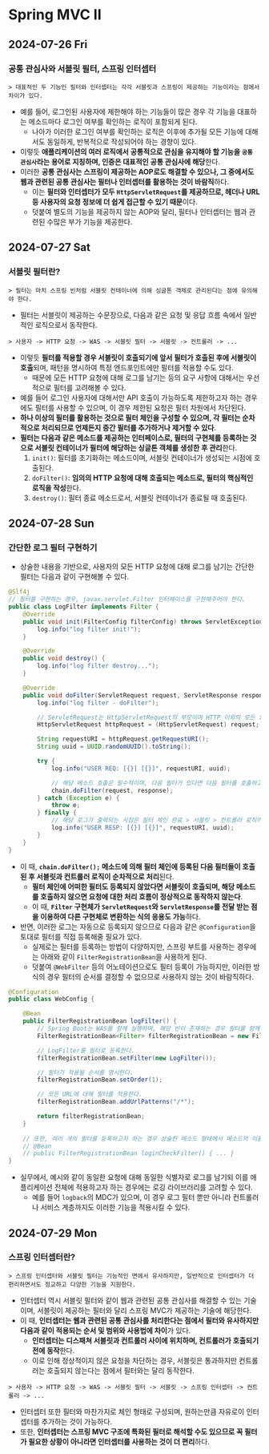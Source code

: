 # Spring MVC II
## 2024-07-26 Fri
### 공통 관심사와 서블릿 필터, 스프링 인터셉터
```
> 대표적인 두 기능인 필터와 인터셉터는 각각 서블릿과 스프링이 제공하는 기능이라는 점에서 차이가 있다.
```
* 예를 들어, 로그인된 사용자에 제한해야 하는 기능들이 많은 경우 각 기능을 대표하는 메소드마다 로그인 여부를 확인하는 로직이 포함되게 된다.
  * 나아가 이러한 로그인 여부를 확인하는 로직은 이후에 추가될 모든 기능에 대해서도 동일하게, 반복적으로 작성되어야 하는 경향이 있다.
* 이렇듯 **애플리케이션의 여러 로직에서 공통적으로 관심을 유지해야 할 기능을 `공통 관심사`라는 용어로 지칭하며, 인증은 대표적인 공통 관심사에 해당**한다.
* 이러한 **공통 관심사는 스프링이 제공하는 AOP로도 해결할 수 있으나, 그 중에서도 웹과 관련된 공통 관심사는 필터나 인터셉터를 활용하는 것이 바람직**하다.
  * 이는 **필터와 인터셉터가 모두 `HttpServletRequest`를 제공하므로, 헤더나 URL 등 사용자의 요청 정보에 더 쉽게 접근할 수 있기 때문**이다.
  * 덧붙여 별도의 기능을 제공하지 않는 AOP와 달리, 필터나 인터셉터는 웹과 관련된 수많은 부가 기능을 제공한다.

## 2024-07-27 Sat
### 서블릿 필터란?
```
> 필터는 마치 스프링 빈처럼 서블릿 컨테이너에 의해 싱글톤 객체로 관리된다는 점에 유의해야 한다.
```
* 필터는 서블릿이 제공하는 수문장으로, 다음과 같은 요청 및 응답 흐름 속에서 일반적인 로직으로서 동작한다.
```
> 사용자 -> HTTP 요청 -> WAS -> 서블릿 필터 -> 서블릿 -> 컨트롤러 -> ... 
```
* 이렇듯 **필터를 적용할 경우 서블릿이 호출되기에 앞서 필터가 호출된 후에 서블릿이 호출**되며, 패턴을 명시하여 특정 엔드포인트에만 필터를 적용할 수도 있다.
  * 때문에 모든 HTTP 요청에 대해 로그를 남기는 등의 요구 사항에 대해서는 우선적으로 필터를 고려해볼 수 있다.
* 예를 들어 로그인 사용자에 대해서만 API 호출이 가능하도록 제한하고자 하는 경우에도 필터를 사용할 수 있으며, 이 경우 제한된 요청은 필터 차원에서 차단된다.
* **하나 이상의 필터를 활용하는 것으로 필터 체인을 구성할 수 있으며, 각 필터는 순차적으로 처리되므로 언제든지 중간 필터를 추가하거나 제거할 수 있다**.
* **필터는 다음과 같은 메소드를 제공하는 인터페이스로, 필터의 구현체를 등록하는 것으로 서블릿 컨테이너가 필터에 해당하는 싱글톤 객체를 생성한 후 관리**한다.
  1. `init()`: 필터를 초기화하는 메소드이며, 서블릿 컨테이너가 생성되는 시점에 호출된다.
  2. `doFilter()`: **임의의 HTTP 요청에 대해 호출되는 메소드로, 필터의 핵심적인 로직을 작성**한다.
  3. `destroy()`: 필터 종료 메소드로서, 서블릿 컨테이너가 종료될 때 호출된다.

## 2024-07-28 Sun
### 간단한 로그 필터 구현하기
* 상술한 내용을 기반으로, 사용자의 모든 HTTP 요청에 대해 로그를 남기는 간단한 필터는 다음과 같이 구현해볼 수 있다.
```java
@Slf4j
// 필터를 구현하는 경우, javax.servlet.Filter 인터페이스를 구현해주어야 한다.
public class LogFilter implements Filter {
    @Override
    public void init(FilterConfig filterConfig) throws ServletException {
        log.info("log filter init!");
    }

    @Override
    public void destroy() {
        log.info("log filter destroy...");
    }

    @Override
    public void doFilter(ServletRequest request, ServletResponse response, FilterChain chain) throws IOException, ServletException {
        log.info("log filter - doFilter");

        // ServletRequest는 HttpServletRequest의 부모이며 HTTP 이외의 모든 요청에 대비하였으며, 별 기능이 없으므로 다운캐스팅한다.
        HttpServletRequest httpRequest = (HttpServletRequest) request;

        String requestURI = httpRequest.getRequestURI();
        String uuid = UUID.randomUUID().toString();

        try {
            log.info("USER REQ: [{}] [{}]", requestURI, uuid);

            // 해당 메소드 호출은 필수적이며, 다음 필터가 있다면 다음 필터를 호출하고 / 없다면 서블릿을 호출한다.
            chain.doFilter(request, response);
        } catch (Exception e) {
            throw e;
        } finally {
            // 해당 로그가 출력되는 시점은 필터 체인 완료 > 서블릿 > 컨트롤러 로직까지 모두 처리된 후가 된다.
            log.info("USER RESP: [{}] [{}]", requestURI, uuid);
        }
    }
}
```
* 이 때, **`chain.doFilter();` 메소드에 의해 필터 체인에 등록된 다음 필터들이 호출된 후 서블릿과 컨트롤러 로직이 순차적으로 처리**된다.
  * **필터 체인에 어떠한 필터도 등록되지 않았다면 서블릿이 호출되며, 해당 메소드를 호출하지 않으면 요청에 대한 처리 흐름이 정상적으로 동작하지 않는다**.
  * 이 때, **`Filter` 구현체가 `ServletRequest`와 `ServletResponse`를 전달 받는 점을 이용하여 다른 구현체로 변환하는 식의 응용도 가능**하다.
* 반면, 이러한 로그는 자동으로 등록되지 않으므로 다음과 같은 `@Configuration`을 토대로 필터를 직접 등록해줄 필요가 있다.
  * 실제로는 필터를 등록하는 방법이 다양하지만, 스프링 부트를 사용하는 경우에는 아래와 같이 `FilterRegistrationBean`을 사용하게 된다.
  * 덧붙여 `@WebFilter` 등의 어노테이션으로도 필터 등록이 가능하지만, 이러한 방식의 경우 필터의 순서를 결정할 수 없으므로 사용하지 않는 것이 바람직하다.
```java
@Configuration
public class WebConfig {

    @Bean
    public FilterRegistrationBean logFilter() {
        // Spring Boot는 WAS를 함께 실행하며, 해당 빈이 존재하는 경우 필터를 함께 등록해준다.
        FilterRegistrationBean<Filter> filterRegistrationBean = new FilterRegistrationBean<>();

        // LogFilter를 필터로 등록한다.
        filterRegistrationBean.setFilter(new LogFilter());

        // 필터가 적용될 순서를 명시한다.
        filterRegistrationBean.setOrder(1);

        // 모든 URL에 대해 필터를 적용한다.
        filterRegistrationBean.addUrlPatterns("/*");

        return filterRegistrationBean;
    }
    
    // 또한, 여러 개의 필터를 등록하고자 하는 경우 상술한 메소드 형태에서 메소드의 이름만 바꾸어 새로운 FilterRegistrationBean을 빈으로 등록한다.
    // @Bean
    // public FilterRegistrationBean loginCheckFilter() { ... }
}
```
* 실무에서, 예시와 같이 동일한 요청에 대해 동일한 식별자로 로그를 남기되 이를 애플리케이션 전체에 적용하고자 하는 경우에는 로깅 라이브러리를 고려할 수 있다.
  * 예를 들어 `logback`의 MDC가 있으며, 이 경우 로그 필터 뿐만 아니라 컨트롤러나 서비스 계층까지도 이러한 기능을 적용시킬 수 있다.

## 2024-07-29 Mon
### 스프링 인터셉터란?
```
> 스프링 인터셉터와 서블릿 필터는 기능적인 면에서 유사하지만, 일반적으로 인터셉터가 더 편리하면서도 정교하고 다양한 기능을 지원한다. 
```
* 인터셉터 역시 서블릿 필터와 같이 웹과 관련된 공통 관심사를 해결할 수 있는 기술이며, 서블릿이 제공하는 필터와 달리 스프링 MVC가 제공하는 기술에 해당한다.
* 이 때, **인터셉터는 웹과 관련된 공통 관심사를 처리한다는 점에서 필터와 유사하지만 다음과 같이 적용되는 순서 및 범위와 사용법에 차이**가 있다.
  * **인터셉터는 디스패쳐 서블릿과 컨트롤러 사이에 위치하며, 컨트롤러가 호출되기 전에 동작**한다.
  * 이로 인해 정상적이지 않은 요청을 차단하는 경우, 서블릿은 통과하지만 컨트롤러는 호출되지 않는다는 점에서 필터와는 달리 동작한다.
```
> 사용자 -> HTTP 요청 -> WAS -> 서블릿 필터 -> 서블릿 -> 스프링 인터셉터 -> 컨트롤러 -> ... 
```
* 인터셉터 또한 필터와 마찬가지로 체인 형태로 구성되며, 원하는만큼 자유로이 인터셉터를 추가하는 것이 가능하다.
* 또한, **인터셉터는 스프링 MVC 구조에 특화된 필터로 해석할 수도 있으므로 꼭 필터가 필요한 상황이 아니라면 인터셉터를 사용하는 것이 더 편리**하다.
